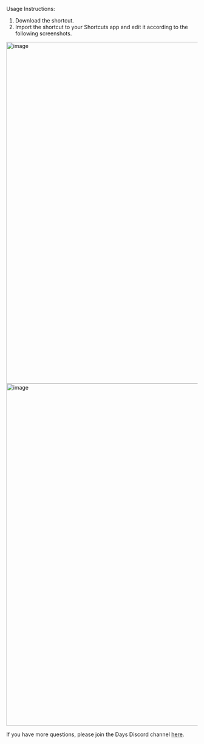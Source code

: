 Usage Instructions:

1. Download the shortcut.
2. Import the shortcut to your Shortcuts app and edit it according to the following screenshots.

<img width="899" alt="image" src="https://github.com/sethyuan/logseq-plugin-days/assets/3410293/784463ca-b3e2-439f-a5b3-1bc191b48292">

<img width="901" alt="image" src="https://github.com/sethyuan/logseq-plugin-days/assets/3410293/cf9077b3-765c-4574-8ae1-cf043ca6593b">

If you have more questions, please join the Days Discord channel [here](https://discord.gg/J4hjaaycmK).
